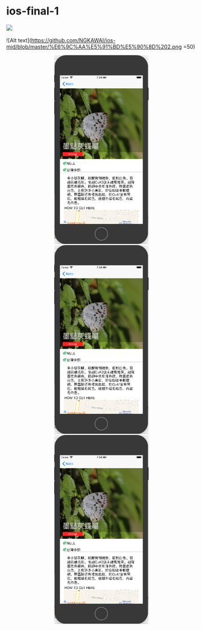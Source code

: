 # ios-final-1

<img src=https://www.ncnu.edu.tw/ncnuweb/units/share/全校共用/web_material/images/banner/banner_4.gif>


![Alt text](https://github.com/NGKAWAI/ios-mid/blob/master/%E6%9C%AA%E5%91%BD%E5%90%8D%202.png =50)

<div align=center><img width="250" height="500" src="https://github.com/NGKAWAI/ios-mid/blob/master/%E6%9C%AA%E5%91%BD%E5%90%8D%202.png"/></div>
<div align=center><img width="250" height="500" src="https://github.com/NGKAWAI/ios-mid/blob/master/%E6%9C%AA%E5%91%BD%E5%90%8D%202.png"/></div>
<div align=center><img width="250" height="500" src="https://github.com/NGKAWAI/ios-mid/blob/master/%E6%9C%AA%E5%91%BD%E5%90%8D%202.png"/></div>

